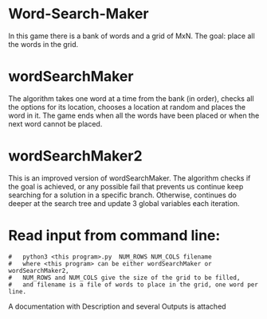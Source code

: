 # Word-Search-Maker

In this game there is a bank of words and a grid of MxN.
The goal: place all the words in the grid. 

# wordSearchMaker
The algorithm takes one word at a time from the bank (in order), checks all the options for its location, chooses a location at random and places the word in it. The game ends when all the words have been placed or when the next word cannot be placed.

# wordSearchMaker2
This is an improved version of wordSearchMaker.
The algorithm checks if the goal is achieved, or any possible fail that prevents us continue keep searching for a solution in a specific branch. Otherwise, continues do deeper at the search tree and update 3 global variables each iteration.

# Read input from command line:
    #   python3 <this program>.py  NUM_ROWS NUM_COLS filename
    #   where <this program> can be either wordSearchMaker or wordSearchMaker2,
    #   NUM_ROWS and NUM_COLS give the size of the grid to be filled,
    #   and filename is a file of words to place in the grid, one word per line.

 A documentation with Description and several Outputs is attached
